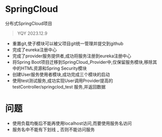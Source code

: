 # SpringCloud
分布式SpringCloud项目

> YQY 2023.12.9
- 重置git,使子模块可以被父项目git统一管理并提交到github
- 完成了eureka注册中心
- 完成了provider服务提供者,成功将服务注册到eureka注册中心
- 将Spring Boot项目迁移到SpringCloud_Provider中,仅保留服务模块,移除其中的HTML资源和Spring Security模块
- 创建User服务使用者模块,成功完成三个模块的启动
- 使用test测试服务,成功实现User调用Provider提高的testController/springclod_test 服务,并返回数据

# 问题
- 使用负载均衡后不能再使用localhost访问,而要使用服务名访问
- 服务名中不能有下划线 _ 否则不能访问服务